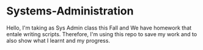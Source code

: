 # Systems-Administration
Hello, I'm taking as Sys Admin class this Fall and We have homework that entale writing scripts. Therefore, I'm using this repo to save my work and to also show what I learnt and my progress.
